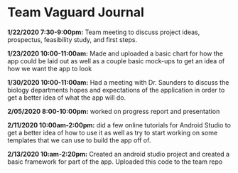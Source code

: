 # Team Vaguard Journal

**1/22/2020 7:30-9:00pm:** Team meeting to discuss project ideas, prospectus, feasibility study, and first steps.

**1/23/2020 10:00-11:00am:** Made and uploaded a basic chart for how the app could be laid out as well as a couple basic mock-ups to get an idea of how we want the app to look

**1/30/2020 10:00-11:00am:** Had a meeting with Dr. Saunders to discuss the biology departments hopes and expectations of the application in order to get a better idea of what the app will do. 

**2/05/2020 8:00-10:00pm:** worked on progress report and presentation

**2/11/2020 10:00am-2:00pm:** did a few online tutorials for Android Studio to get a better idea of how to use it as well as try to start working on some templates that we can use to build the app off of. 

**2/13/2020 10:am-2:20pm:** Created an android studio project and created a basic framework for part of the app. Uploaded this code to the team repo
